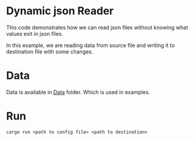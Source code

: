 Dynamic json Reader
===================
This code demonstrates how we can read json files without knowing what values exit in json files.

In this example, we are reading data from source file and writing it to destination file with some changes. 

# Data

Data is available in [Data](../Data) folder. Which is used in examples.

# Run

```shell
cargo run <path to config file> <path to destination>
```

